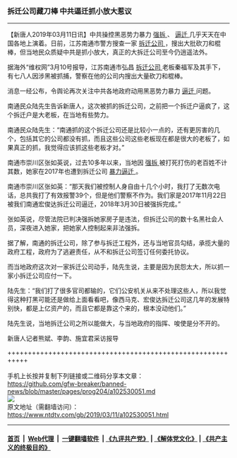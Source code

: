 ### 拆迁公司藏刀棒 中共逼迁抓小放大惹议
------------------------

<div class="post_content" itemprop="articleBody">
 <p>
  【新唐人2019年03月11日讯】中共操控黑恶势力暴力
  <a href="https://www.ntdtv.com/gb/强拆.htm">
   强拆
  </a>
  、
  <a href="https://www.ntdtv.com/gb/逼迁.htm">
   逼迁
  </a>
  几乎天天在中国各地上演着。日前，江苏南通市警方搜查一家
  <a href="https://www.ntdtv.com/gb/拆迁公司.htm">
   拆迁公司
  </a>
  ，搜出大批砍刀和棍棒，但当地民众质疑中共是抓小放大，真正的大拆迁公司至今仍逍遥法外。
 </p>
 <p>
  据海外“维权网”3月10号报导，江苏南通市弘昌
  <a href="https://www.ntdtv.com/gb/拆迁公司.htm">
   拆迁公司
  </a>
  老板秦福军及其手下，有七八人因涉黑被抓捕，警察在他的公司内搜出大量砍刀和棍棒。
 </p>
 <p>
  消息一经公布，令舆论再次关注中共各地政府动用黑恶势力暴力
  <a href="https://www.ntdtv.com/gb/逼迁.htm">
   逼迁
  </a>
  问题。
 </p>
 <p>
  南通民众陆先生告诉新唐人，这次被抓的拆迁公司，之前把一个拆迁户逼疯了，这个拆迁户是大老板，在当地有些势力。
 </p>
 <p>
  南通民众陆先生：“南通抓的这个拆迁公司还是比较小一点的，还有更厉害的几个，包括其它的公司都没有抓，而且这些公司这些老板现在都是很大的老板了，如果真正的抓，我觉得应该抓这些老板才对。”
 </p>
 <p>
  南通市崇川区张如英说，过去10多年以来，当地因
  <a href="https://www.ntdtv.com/gb/强拆.htm">
   强拆
  </a>
  被打死打伤的老百姓不计其数，她家在2017年也遭到拆迁公司
  <a href="https://www.ntdtv.com/gb/暴力逼迁.htm">
   暴力逼迁
  </a>
  。
 </p>
 <p>
  南通市崇川区张如英：“那天我们被控制人身自由十几个小时，我打了无数次电话，总共我打了有效报警39个，但是他们警察不作为。我们家是2017年11月22日被我们南通宏俊达拆迁公司逼迁，2018年3月30日被强拆完成。”
 </p>
 <p>
  张如英说，尽管法院已判决强拆她家房子是违法，但拆迁公司的数十名黑社会人员，深夜进入她家，把她家人控制起来非法强拆。
 </p>
 <p>
  据了解，南通的拆迁公司，除了参与拆迁工程外，还与当地官员勾结，承揽大量的政府工程，政府为了逃避责任，从不和拆迁公司签订任何委托协议。
 </p>
 <p>
  而当地政府这次对一家拆迁公司动手，陆先生说，主要是因为民怨太大，所以抓一家小拆迁公司应付一下。
 </p>
 <p>
  陆先生：“我们打了很多官司都输的，它们公安机关从来不处理这些人，所以我觉得这种打黑可能还是做给上面看看吧，像西马克、宏俊达拆迁公司这几年的发展特别快，都是上亿资产的，而且它都是靠这个来的，根本没动他们。”
 </p>
 <p>
  陆先生说，当地拆迁公司之所以能做大，与当地政府的指挥、唆使是分不开的。
 </p>
 <p>
  新唐人记者熊斌、李韵、施宜君采访报导
 </p>
 <p>
 </p>
 <div class="single_ad">
 </div>
</div>

+++++++++++++++++++++++++++++++++++++++++++++++++++++++++++<br/><br/>
手机上长按并复制下列链接或二维码分享本文章：<br/>
https://github.com/gfw-breaker/banned-news/blob/master/pages/prog204/a102530051.md <br/>
<a href='https://github.com/gfw-breaker/banned-news/blob/master/pages/prog204/a102530051.md'><img src='https://github.com/gfw-breaker/banned-news/blob/master/pages/prog204/a102530051.md.png'/></a> <br/>
原文地址（需翻墙访问）：https://www.ntdtv.com/gb/2019/03/11/a102530051.html


------------------------
#### [首页](https://github.com/gfw-breaker/banned-news/blob/master/README.md) &nbsp;|&nbsp; [Web代理](https://github.com/labour-camp/helloworld) &nbsp;|&nbsp; [一键翻墙软件](https://github.com/gfw-breaker/nogfw/blob/master/README.md) &nbsp;| [《九评共产党》](https://github.com/gfw-breaker/9ping.md/blob/master/README.md#九评之一评共产党是什么) | [《解体党文化》](https://github.com/gfw-breaker/jtdwh.md/blob/master/README.md) | [《共产主义的终极目的》](https://github.com/gfw-breaker/gczydzjmd.md/blob/master/README.md)

